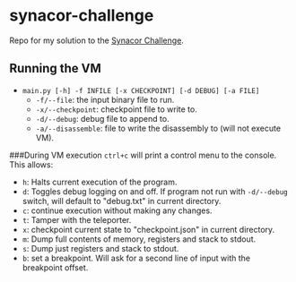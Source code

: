 # synacor-challenge
Repo for my solution to the [Synacor Challenge](https://challenge.synacor.com/).

## Running the VM
- `main.py [-h] -f INFILE [-x CHECKPOINT] [-d DEBUG] [-a FILE]`
  - `-f/--file`: the input binary file to run.
  - `-x/--checkpoint`: checkpoint file to write to.
  - `-d/--debug`: debug file to append to.
  - `-a/--disassemble`: file to write the disassembly to (will not execute VM).

###During VM execution
`ctrl+c` will print a control menu to the console. This allows:
- `h`: Halts current execution of the program.
- `d`: Toggles debug logging on and off. If program not run with `-d/--debug` switch, will default to "debug.txt" in current directory.
- `c`: continue execution without making any changes.
- `t`: Tamper with the teleporter.
- `x`: checkpoint current state to "checkpoint.json" in current directory.
- `m`: Dump full contents of memory, registers and stack to stdout.
- `s`: Dump just registers and stack to stdout.
- `b`: set a breakpoint. Will ask for a second line of input with the breakpoint offset.
